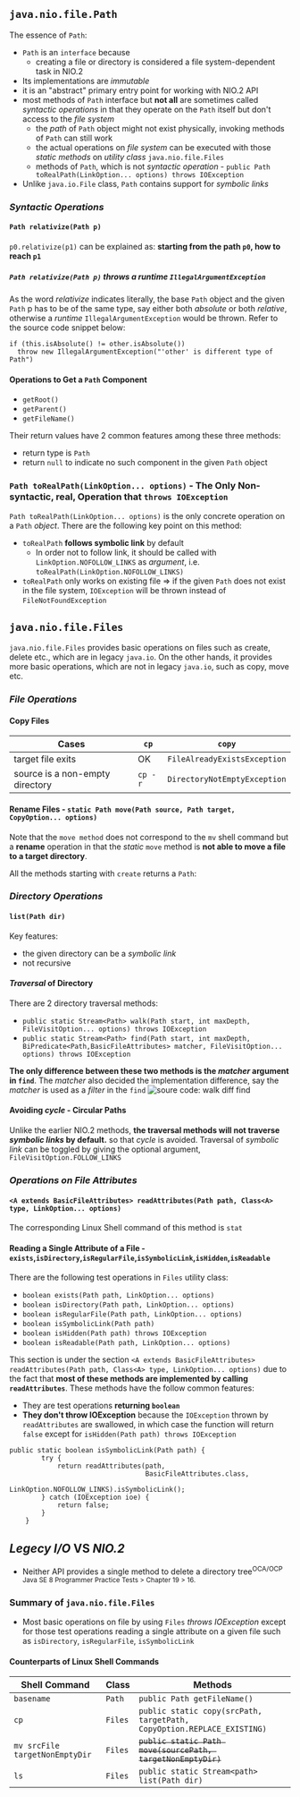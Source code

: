 ## `java.nio.file.Path`
The essence of `Path`:
* `Path` is an `interface` because
	* creating a file or directory is considered a file system-dependent task in NIO.2 
* Its implementations are *immutable*
* it is an "abstract" primary entry point for working with NIO.2 API
* most methods of `Path` interface but **not all** are sometimes called *syntactic operations* in that they operate on the `Path` itself but don't access to the *file system*
	* the *path* of `Path` object might not exist physically, invoking methods of `Path` can still work
	* the actual operations on *file system* can be executed with those *static methods* on *utility class* `java.nio.file.Files`
	* methods of `Path`, which is not *syntactic operation* - `public Path toRealPath(LinkOption... options) throws IOException`
* Unlike `java.io.File` class, `Path` contains support for *symbolic links*

### *Syntactic Operations*
#### `Path relativize(Path p)`
`p0.relativize(p1)` can be explained as: **starting from the path `p0`, how to reach `p1`**

##### `Path relativize(Path p)` throws a *runtime* `IllegalArgumentException`
As the word *relativize* indicates literally, the base `Path` object and the given `Path` p has to be of the same type, say either both *absolute* or both *relative*, otherwise a *runtime* `IllegalArgumentException` would be thrown. Refer to the source code snippet below:
```
if (this.isAbsolute() != other.isAbsolute())
  throw new IllegalArgumentException("'other' is different type of Path")
```
#### Operations to Get a `Path` Component

* `getRoot()`
* `getParent()`
* `getFileName()`

Their return values have 2 common features among these three methods:
* return type is `Path`
* return `null` to indicate no such component in the given `Path` object



### `Path toRealPath(LinkOption... options)` - The Only Non-syntactic, **real**, Operation that `throws IOException`
`Path toRealPath(LinkOption... options)` is the only concrete operation on a `Path` *object*. There are the following key point on this method:
* `toRealPath` **follows symbolic link** by default
  * In order not to follow link, it should be called with `LinkOption.NOFOLLOW_LINKS` as *argument*, i.e. `toRealPath(LinkOption.NOFOLLOW_LINKS)`
* `toRealPath` only works on existing file => if the given `Path` does not exist in the file system, `IOException` will be thrown instead of `FileNotFoundException`

## `java.nio.file.Files`
`java.nio.file.Files` provides basic operations on files such as create, delete etc., which are in legacy `java.io`. On the other hands, it provides more basic operations, which are not in legacy `java.io`, such as copy, move etc.

### *File Operations*
#### Copy Files
Cases 		 		|`cp`	|`copy`
--------------------------------|-------|----------------------------
target file exits		|OK	|`FileAlreadyExistsException`
source is a non-empty directory	|`cp -r`|`DirectoryNotEmptyException` 

#### **Rename** Files - `static Path move(Path source, Path target, CopyOption... options)`
Note that the `move method` does not correspond to the `mv` shell command but a **rename** operation in that the *static* `move` method is **not able to move a file to a target directory**.

All the methods starting with `create` returns a `Path`:



### *Directory Operations*
#### `list(Path dir)` 
Key features:
* the given directory can be a *symbolic link*
* not recursive
#### *Traversal* of Directory
There are 2 directory traversal methods:
* `public static Stream<Path> walk(Path start, int maxDepth, FileVisitOption... options) throws IOException` 
* `public static Stream<Path> find(Path start, int maxDepth, BiPredicate<Path,BasicFileAttributes> matcher, FileVisitOption... options) throws IOException` 

**The only difference between these two methods is the *matcher* argument in `find`**. The *matcher* also decided the implementation difference, say the *matcher* is used as a *filter* in the `find`
![soure code: walk diff find](https://user-images.githubusercontent.com/3033388/43643286-7dd41a2a-9733-11e8-8d95-3b3d8714348c.gif)

#### Avoiding *cycle* - Circular Paths
Unlike the earlier NIO.2 methods, **the traversal methods will not traverse *symbolic links* by default.** so that *cycle* is avoided. Traversal of *symbolic link* can be toggled by giving the optional argument, `FileVisitOption.FOLLOW_LINKS` 

### *Operations on File Attributes*
#### `<A extends BasicFileAttributes> readAttributes(Path path, Class<A> type, LinkOption... options)` 
The corresponding Linux Shell command of this method is `stat` 

#### Reading a Single Attribute of a File - `exists`,`isDirectory`,`isRegularFile`,`isSymbolicLink`,`isHidden`,`isReadable`
There are the following test operations in `Files` utility class:
* `boolean exists(Path path, LinkOption... options)`
* `boolean isDirectory(Path path, LinkOption... options)`
* `boolean isRegularFile(Path path, LinkOption... options)`
* `boolean isSymbolicLink(Path path)`
* `boolean isHidden(Path path) throws IOException`
* `boolean isReadable(Path path, LinkOption... options)`

This section is under the section `<A extends BasicFileAttributes> readAttributes(Path path, Class<A> type, LinkOption... options)` due to the fact that **most of these methods are implemented by calling `readAttributes`**. These methods have the follow common features:

* They are test operations **returning `boolean`** 
* **They don't throw IOException** because the `IOException` thrown by `readAttributes` are swallowed, in which case the function will return `false` except for `isHidden(Path path) throws IOException`

```
public static boolean isSymbolicLink(Path path) {
        try {
            return readAttributes(path,
                                  BasicFileAttributes.class,
                                  LinkOption.NOFOLLOW_LINKS).isSymbolicLink();
        } catch (IOException ioe) {
            return false;
        }
    }
```

## *Legecy I/O* VS *NIO.2*
* Neither API provides a single method to delete a directory tree<sup>OCA/OCP Java SE 8 Programmer Practice Tests > Chapter 19 > 16.</sup>

### Summary of `java.nio.file.Files`
* Most basic operations on file by using `Files` *throws IOException* except for those test operations reading a single attribute on a given file such as `isDirectory`, `isRegularFile`, `isSymbolicLink` 

#### Counterparts of Linux Shell Commands 
Shell Command                 |Class  |Methods
------------------------------|-------|-----------------------------------------------------------------------
`basename`                    |`Path` |`public Path getFileName()`
`cp`                          |`Files`|`public static copy(srcPath, targetPath, CopyOption.REPLACE_EXISTING)`
`mv srcFile targetNonEmptyDir`|`Files`|~~`public static Path move(sourcePath, targetNonEmptyDir)`~~
`ls`                          |`Files`|`public static Stream<path> list(Path dir)`
